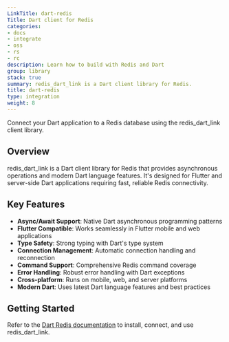 ```yaml
---
LinkTitle: dart-redis
Title: Dart client for Redis
categories:
- docs
- integrate
- oss
- rs
- rc
description: Learn how to build with Redis and Dart
group: library
stack: true
summary: redis_dart_link is a Dart client library for Redis.
title: dart-redis
type: integration
weight: 8
---
```


Connect your Dart application to a Redis database using the redis_dart_link client library.

## Overview

redis_dart_link is a Dart client library for Redis that provides asynchronous operations and modern Dart language features. It's designed for Flutter and server-side Dart applications requiring fast, reliable Redis connectivity.

## Key Features

- **Async/Await Support**: Native Dart asynchronous programming patterns
- **Flutter Compatible**: Works seamlessly in Flutter mobile and web applications
- **Type Safety**: Strong typing with Dart's type system
- **Connection Management**: Automatic connection handling and reconnection
- **Command Support**: Comprehensive Redis command coverage
- **Error Handling**: Robust error handling with Dart exceptions
- **Cross-platform**: Runs on mobile, web, and server platforms
- **Modern Dart**: Uses latest Dart language features and best practices

## Getting Started

Refer to the [Dart Redis documentation](https://github.com/toolsetlink/redis_dart_link) to install, connect, and use redis_dart_link.
